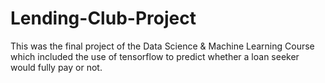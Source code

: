 # Lending-Club-Project
This was the final project of the Data Science &amp; Machine Learning Course which included the use of tensorflow to predict whether a loan seeker would fully pay or not. 
